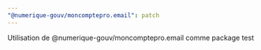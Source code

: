 ```yaml
---
"@numerique-gouv/moncomptepro.email": patch
---
```


Utilisation de @numerique-gouv/moncomptepro.email comme package test
